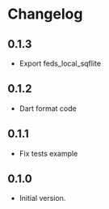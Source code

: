 # Changelog



## 0.1.3

- Export feds_local_sqflite



## 0.1.2

- Dart format code



## 0.1.1

- Fix tests example



## 0.1.0

- Initial version.
